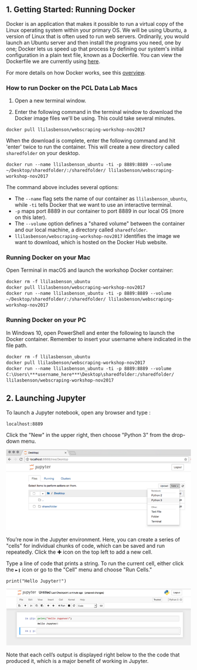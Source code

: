 
## 1. Getting Started: Running Docker

Docker is an application that makes it possible to run a virtual copy of the Linux operating system within your primary OS. We will be using Ubuntu, a version of Linux that is often used to run web servers. Ordinarily, you would launch an Ubuntu server and then install the programs you need, one by one; Docker lets us speed up that process by defining our system's initial configuration in a plain text file, known as a Dockerfile. You can view the Dockerfile we are currently using [here](https://hub.docker.com/r/llilasbenson/webscraping-workshop-nov2017/).

For more details on how Docker works, see this [overview](https://docs.docker.com/engine/docker-overview/).

### How to run Docker on the PCL Data Lab Macs

1. Open a new terminal window.

2. Enter the following command in the terminal window to download the Docker image files we'll be using. This could take several minutes.


```
docker pull llilasbenson/webscraping-workshop-nov2017
```

When the download is complete, enter the following command and hit 'enter' twice to run the container. This will create a new directory called `sharedfolder` on your desktop.


```
docker run --name llilasbenson_ubuntu -ti -p 8889:8889 --volume ~/Desktop/sharedfolder/:/sharedfolder/ llilasbenson/webscraping-workshop-nov2017
```

The command above includes several options:
- The `--name` flag sets the name of our container as `llilasbenson_ubuntu`, while `-ti` tells Docker that we want to use an interactive terminal.
- `-p` maps port 8889 in our container to port 8889 in our local OS (more on this later).
- The `--volume` option defines a "shared volume" between the container and our local machine, a directory called `sharedfolder`.
- `llilasbenson/webscraping-workshop-nov2017` identifies the image we want to download, which is hosted on the Docker Hub website.

### Running Docker on your Mac

Open Terminal in macOS and launch the workshop Docker container:


```
docker rm -f llilasbenson_ubuntu
docker pull llilasbenson/webscraping-workshop-nov2017
docker run --name llilasbenson_ubuntu -ti -p 8889:8889 --volume ~/Desktop/sharedfolder/:/sharedfolder/ llilasbenson/webscraping-workshop-nov2017
```

### Running Docker on your PC

In Windows 10, open PowerShell and enter the following to launch the Docker container. Remember to insert your username where indicated in the file path.


```
docker rm -f llilasbenson_ubuntu
docker pull llilasbenson/webscraping-workshop-nov2017
docker run --name llilasbenson_ubuntu -ti -p 8889:8889 --volume C:\Users\***username_here***\Desktop\sharedfolder:/sharedfolder/ llilasbenson/webscraping-workshop-nov2017
```

## 2. Launching Jupyter

To launch a Jupyter notebook, open any browser and type :


```
localhost:8889
```

Click the "New" in the upper right, then choose "Python 3" from the drop-down menu.

![](images/image-1.png)

You’re now in the Jupyter environment. Here, you can create a series of "cells" for individual chunks of code, which can be saved and run repeatedly. Click the ✚ icon on the top left to add a new cell.

Type a line of code that prints a string. To run the current cell, either click the `►❙` icon or go to the "Cell" menu and choose "Run Cells."


```
print("Hello Jupyter!")
```


![](images/image-2.png)

Note that each cell’s output is displayed right below to the the code that produced it, which is a major benefit of working in Jupyter.
